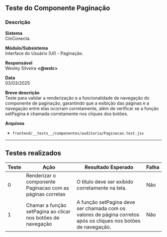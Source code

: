 ## Teste do Componente Paginação

### Descrição

**Sistema**  
CinConecta.

**Módulo/Subsistema**  
Interface do Usuário (UI) - Paginação.

**Responsável**  
Wesley Silveira **<@wslc>**

**Data**  
03/03/2025

**Breve descrição**  
Teste para validar a renderização e a funcionalidade de navegação do componente de paginação, garantindo que a exibição das páginas e a navegação entre elas ocorram corretamente, além de verificar se a função setPagina é chamada corretamente nos cliques dos botões.

**Arquivos**

- `frontend/__tests__/componentes/auditoria/Paginacao.test.jsx` 

---

## Testes realizados

| Teste | Ação | Resultado Esperado | Falha |
|-------|------|--------------------|-------|
| 0 | Renderizar o componente Paginacao com as páginas corretas | O título deve ser exibido corretamente na tela. | Não |
| 1 | 	Chamar a função setPagina ao clicar nos botões de navegação | A função setPagina deve ser chamada com os valores de página corretos após os cliques nos botões de navegação. | Não |